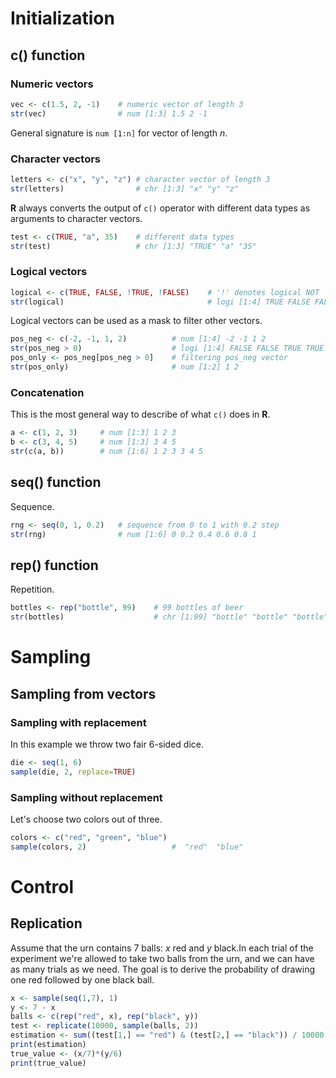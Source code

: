 # Initialization
## c() function
### Numeric vectors
```r
vec <- c(1.5, 2, -1)    # numeric vector of length 3
str(vec)                # num [1:3] 1.5 2 -1
```

General signature is `num [1:n]` for vector of length $n$. 

### Character vectors
```r
letters <- c("x", "y", "z") # character vector of length 3
str(letters)                # chr [1:3] "x" "y" "z"
```

**R** always converts the output of `c()` operator with different data types as arguments to character vectors.

```r
test <- c(TRUE, "a", 35)    # different data types
str(test)                   # chr [1:3] "TRUE" "a" "35"
```

### Logical vectors

```r
logical <- c(TRUE, FALSE, !TRUE, !FALSE)    # '!' denotes logical NOT
str(logical)                                # logi [1:4] TRUE FALSE FALSE TRUE
```

Logical vectors can be used as a mask to filter other vectors.

```r
pos_neg <- c(-2, -1, 1, 2)          # num [1:4] -2 -1 1 2
str(pos_neg > 0)                    # logi [1:4] FALSE FALSE TRUE TRUE
pos_only <- pos_neg[pos_neg > 0]    # filtering pos_neg vector
str(pos_only)                       # num [1:2] 1 2
```

### Concatenation

This is the most general way to describe of what `c()` does in **R**.

```r
a <- c(1, 2, 3)     # num [1:3] 1 2 3
b <- c(3, 4, 5)     # num [1:3] 3 4 5
str(c(a, b))        # num [1:6] 1 2 3 3 4 5
```

## seq() function
Sequence.
```r
rng <- seq(0, 1, 0.2)   # sequence from 0 to 1 with 0.2 step
str(rng)                # num [1:6] 0 0.2 0.4 0.6 0.8 1
```

## rep() function
Repetition.
```r
bottles <- rep("bottle", 99)    # 99 bottles of beer
str(bottles)                    # chr [1:99] "bottle" "bottle" "bottle" "bottle" "bottle" "bottle" "bottle" ...
```

# Sampling
## Sampling from vectors
### Sampling with replacement

In this example we throw two fair $6$-sided dice.

```r
die <- seq(1, 6)
sample(die, 2, replace=TRUE)
```

### Sampling without replacement

Let's choose two colors out of three.

```r
colors <- c("red", "green", "blue")
sample(colors, 2)                   #  "red"  "blue"
```

# Control

## Replication

Assume that the urn contains $7$ balls: $x$ red and $y$ black.In each trial of the experiment we're allowed to take two balls from the urn, and we can have as many trials as we need. The goal is to derive the probability of drawing one red followed by one black ball.
```r
x <- sample(seq(1,7), 1)                                                    # the number of red balls
y <- 7 - x                                                                  # the number of black balls
balls <- c(rep("red", x), rep("black", y))                                  # defining the urn
test <- replicate(10000, sample(balls, 2))                                  # replicating 10000 trials
estimation <- sum((test[1,] == "red") & (test[2,] == "black")) / 10000
print(estimation)                                                           # 0.2396
true_value <- (x/7)*(y/6)                                                   # Naive probability
print(true_value)                                                           # 0.2380952
```